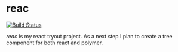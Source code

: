 reac
====
[![Build Status](https://travis-ci.org/marianboda/reac.svg?branch=master)](https://travis-ci.org/marianboda/reac "Check this project's build status on TravisCI")


*reac* is my react tryout project. As a next step I plan to create a tree component for both react and polymer.
